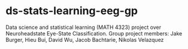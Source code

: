 # ds-stats-learning-eeg-gp
Data science and statistical learning (MATH 4323) project over Neuroheadstate Eye-State Classification. Group project members: Jake Burger, Hieu Bui, David Wu, Jacob Bachtarie, Nikolas Velazquez
